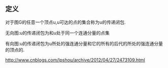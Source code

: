 

## 定义

对于图G的任意一个顶点u,u可达的点的集合称为u的传递闭包.
 
无向图:u的传递闭包为和u处于同一个连通分量的点集

有向图:u的传递闭包为u所处的强连通分量和它的所有的后代的所处的强连通分量的顶点的.

http://www.cnblogs.com/lpshou/archive/2012/04/27/2473109.html
